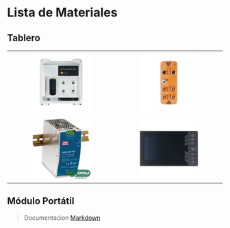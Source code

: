 # Lista de Materiales
## Tablero 

<table>

 <tr>
  <td align="center" > <img src="images/CR710S.jpg" width="60%"> </td>
  <td align="center" > <a href="https://github.com/lschooley/open-source-rover-mission-patch">
   <img src="images/iolink.jpg" width="60%"> </a> 
  </td>
 </tr>

 <tr>
  <td align="center" ><img src="images/fuente.jpg" width="60%"/> </td>
	<td align="center" ><img src="images/CR1077.jpg" width="60%"/></td>
 </tr>

</table>

## Módulo Portátil






































> Documentacion [Markdown]( https://github.com/adam-p/markdown-here/wiki/Markdown-Here-Cheatsheet "Documentación Markdown")